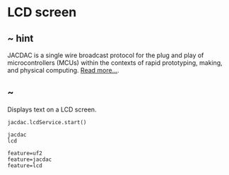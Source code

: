 # LCD screen

## ~ hint

JACDAC  is a single wire broadcast protocol for the plug and play of microcontrollers (MCUs) within the contexts of rapid prototyping, making, and physical computing. [Read more...](https://jacdac.org/).

## ~

Displays text on a LCD screen.

```blocks
jacdac.lcdService.start()
```

```package
jacdac
lcd
```

```config
feature=uf2
feature=jacdac
feature=lcd
```